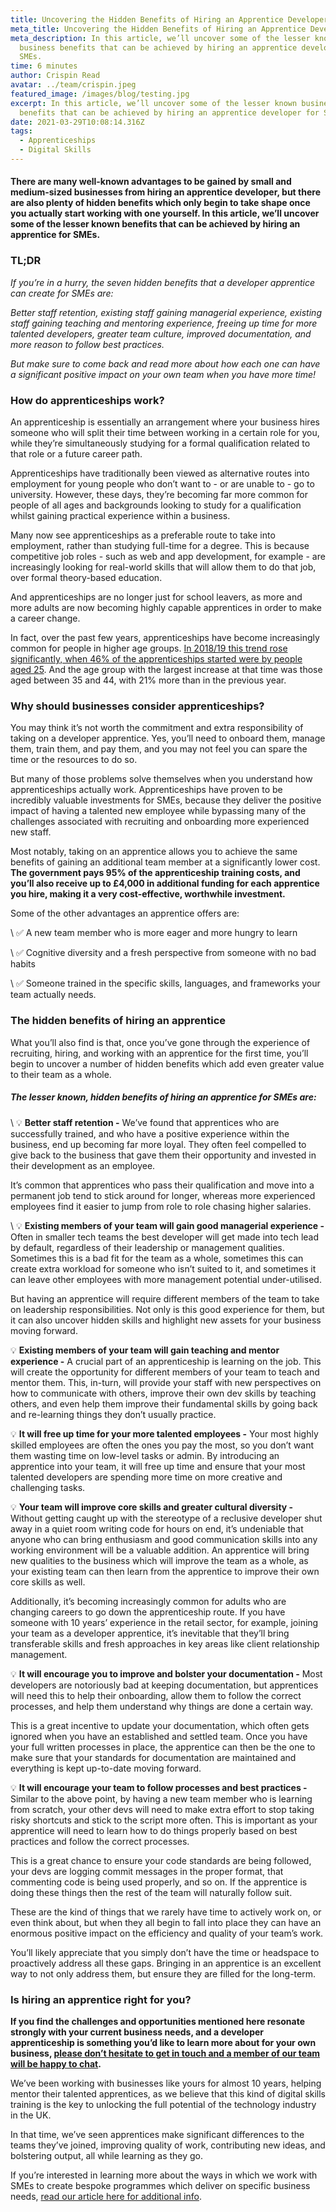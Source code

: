 ```yaml
---
title: Uncovering the Hidden Benefits of Hiring an Apprentice Developer for SMEs
meta_title: Uncovering the Hidden Benefits of Hiring an Apprentice Developer for SMEs
meta_description: In this article, we’ll uncover some of the lesser known
  business benefits that can be achieved by hiring an apprentice developer for
  SMEs.
time: 6 minutes
author: Crispin Read
avatar: ../team/crispin.jpeg
featured_image: /images/blog/testing.jpg
excerpt: In this article, we’ll uncover some of the lesser known business
  benefits that can be achieved by hiring an apprentice developer for SMEs.
date: 2021-03-29T10:08:14.316Z
tags:
  - Apprenticeships
  - Digital Skills
---
```

#### There are many well-known advantages to be gained by small and medium-sized businesses from hiring an apprentice developer, but there are also plenty of hidden benefits which only begin to take shape once you actually start working with one yourself. In this article, we’ll uncover some of the lesser known benefits that can be achieved by hiring an apprentice for SMEs. 

### TL;DR 

*If you’re in a hurry, the seven hidden benefits that a developer apprentice can create for SMEs are:*

*Better staff retention, existing staff gaining managerial experience, existing staff gaining teaching and mentoring experience, freeing up time for more talented developers, greater team culture, improved documentation, and more reason to follow best practices.*

*But make sure to come back and read more about how each one can have a significant positive impact on your own team when you have more time!* 

### How do apprenticeships work?

An apprenticeship is essentially an arrangement where your business hires someone who will split their time between working in a certain role for you, while they’re simultaneously studying for a formal qualification related to that role or a future career path.  

Apprenticeships have traditionally been viewed as alternative routes into employment for young people who don’t want to - or are unable to - go to university. However, these days, they’re becoming far more common for people of all ages and backgrounds looking to study for a qualification whilst gaining practical experience within a business. 

Many now see apprenticeships as a preferable route to take into employment, rather than studying full-time for a degree. This is because competitive job roles - such as web and app development, for example - are increasingly looking for real-world skills that will allow them to do that job, over formal theory-based education. 

And apprenticeships are no longer just for school leavers, as more and more adults are now becoming highly capable apprentices in order to make a career change.

In fact, over the past few years, apprenticeships have become increasingly common for people in higher age groups. [In 2018/19 this trend rose significantly, when 46% of the apprenticeships started were by people aged 25](https://commonslibrary.parliament.uk/research-briefings/sn06113/#:~:text=46%25%20of%20the%20apprenticeships%20started,starts%20than%20in%202017%2F18.). And the age group with the largest increase at that time was those aged between 35 and 44, with 21% more than in the previous year.

### Why should businesses consider apprenticeships? 

You may think it’s not worth the commitment and extra responsibility of taking on a developer apprentice. Yes, you’ll need to onboard them, manage them, train them, and pay them, and you may not feel you can spare the time or the resources to do so. 

But many of those problems solve themselves when you understand how apprenticeships actually work. Apprenticeships have proven to be incredibly valuable investments for SMEs, because they deliver the positive impact of having a talented new employee while bypassing many of the challenges associated with recruiting and onboarding more experienced new staff. 

Most notably, taking on an apprentice allows you to achieve the same benefits of gaining an additional team member at a significantly lower cost. **The government pays 95% of the apprenticeship training costs, and you’ll also receive up to £4,000 in additional funding for each apprentice you hire, making it a very cost-effective, worthwhile investment.**

Some of the other advantages an apprentice offers are: 

\    ✅  A new team member who is more eager and more hungry to learn

\    ✅  Cognitive diversity and a fresh perspective from someone with no bad habits 

\    ✅  Someone trained in the specific skills, languages, and frameworks your team actually needs.

### The hidden benefits of hiring an apprentice

What you’ll also find is that, once you’ve gone through the experience of recruiting, hiring, and working with an apprentice for the first time, you’ll begin to uncover a number of hidden benefits which add even greater value to their team as a whole. 

##### The lesser known, hidden benefits of hiring an apprentice for SMEs are:

\    💡  **Better staff retention -** We’ve found that apprentices who are successfully trained, and who have a positive experience within the business, end up becoming far more loyal. They often feel compelled to give back to the business that gave them their opportunity and invested in their development as an employee. 

It’s common that apprentices who pass their qualification and move into a permanent job tend to stick around for longer, whereas more experienced employees find it easier to jump from role to role chasing higher salaries.

\    💡  **Existing members of your team will gain good managerial experience -** Often in smaller tech teams the best developer will get made into tech lead by default, regardless of their leadership or management qualities. 
Sometimes this is a bad fit for the team as a whole, sometimes this can create extra workload for someone who isn’t suited to it, and sometimes it can leave other employees with more management potential under-utilised. 

But having an apprentice will require different members of the team to take on leadership responsibilities. Not only is this good experience for them, but it can also uncover hidden skills and highlight new assets for your business moving forward.

💡  **Existing members of your team will gain teaching and mentor experience -** A crucial part of an apprenticeship is learning on the job. This will create the opportunity for different members of your team to teach and mentor them. This, in-turn, will provide your staff with new perspectives on how to communicate with others, improve their own dev skills by teaching others, and even help them improve their fundamental skills by going back and re-learning things they don’t usually practice.

💡  **It will free up time for your more talented employees -** Your most highly skilled employees are often the ones you pay the most, so you don’t want them wasting time on low-level tasks or admin. By introducing an apprentice into your team, it will free up time and ensure that your most talented developers are spending more time on more creative and challenging tasks. 

💡  **Your team will improve core skills and greater cultural diversity -** Without getting caught up with the stereotype of a reclusive developer shut away in a quiet room writing code for hours on end, it’s undeniable that anyone who can bring enthusiasm and good communication skills into any working environment will be a valuable addition. An apprentice will bring new qualities to the business which will improve the team as a whole, as your existing team can then learn from the apprentice to improve their own core skills as well. 

Additionally, it’s becoming increasingly common for adults who are changing careers to go down the apprenticeship route. If you have someone with 10 years’ experience in the retail sector, for example, joining your team as a developer apprentice, it’s inevitable that they’ll bring transferable skills and fresh approaches in key areas like client relationship management. 

💡  **It will encourage you to improve and bolster your documentation -** Most developers are notoriously bad at keeping documentation, but apprentices will need this to help their onboarding, allow them to follow the correct processes, and help them understand why things are done a certain way. 

This is a great incentive to update your documentation, which often gets ignored when you have an established and settled team. Once you have your full written processes in place, the apprentice can then be the one to make sure that your standards for documentation are maintained and everything is kept up-to-date moving forward. 

💡  **It will encourage your team to follow processes and best practices -** Similar to the above point, by having a new team member who is learning from scratch, your other devs will need to make extra effort to stop taking risky shortcuts and stick to the script more often. This is important as your apprentice will need to learn how to do things properly based on best practices and follow the correct processes.

This is a great chance to ensure your code standards are being followed, your devs are logging commit messages in the proper format, that commenting code is being used properly, and so on. If the apprentice is doing these things then the rest of the team will naturally follow suit. 

These are the kind of things that we rarely have time to actively work on, or even think about, but when they all begin to fall into place they can have an enormous positive impact on the efficiency and quality of your team’s work. 

You’ll likely appreciate that you simply don’t have the time or headspace to proactively address all these gaps. Bringing in an apprentice is an excellent way to not only address them, but ensure they are filled for the long-term.

### Is hiring an apprentice right for you?

**If you find the challenges and opportunities mentioned here resonate strongly with your current business needs, and a developer apprenticeship is something you’d like to learn more about for your own business, [please don’t hesitate to get in touch and a member of our team will be happy to chat](https://thecodersguild.org.uk/contact-us/).** 

We’ve been working with businesses like yours for almost 10 years, helping mentor their talented apprentices, as we believe that this kind of digital skills training is the key to unlocking the full potential of the technology industry in the UK. 

In that time, we’ve seen apprentices make significant differences to the teams they’ve joined, improving quality of work, contributing new ideas, and bolstering output, all while learning as they go.

If you’re interested in learning more about the ways in which we work with SMEs to create bespoke programmes which deliver on specific business needs, [read our article here for additional info](https://thecodersguild.org.uk/blog/hiring-developer-apprentice-sme-thrive-2021/).